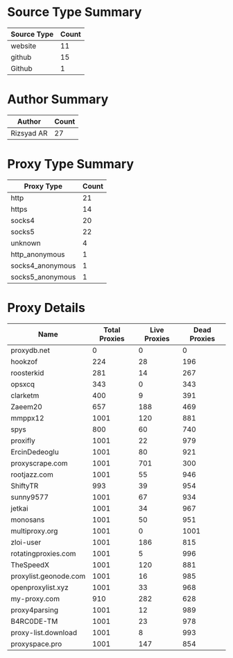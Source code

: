 # Source Type Summary

| Source Type | Count |
|-------------|-------|
| website | 11 |
| github | 15 |
| Github | 1 |


# Author Summary

| Author | Count |
|--------|-------|
| Rizsyad AR | 27 |


# Proxy Type Summary

| Proxy Type | Count |
|------------|-------|
| http | 21 |
| https | 14 |
| socks4 | 20 |
| socks5 | 22 |
| unknown | 4 |
| http_anonymous | 1 |
| socks4_anonymous | 1 |
| socks5_anonymous | 1 |


# Proxy Details

| Name | Total Proxies | Live Proxies | Dead Proxies |
|------|---------------|--------------|---------------|
| proxydb.net | 0 | 0 | 0 |
| hookzof | 224 | 28 | 196 |
| roosterkid | 281 | 14 | 267 |
| opsxcq | 343 | 0 | 343 |
| clarketm | 400 | 9 | 391 |
| Zaeem20 | 657 | 188 | 469 |
| mmppx12 | 1001 | 120 | 881 |
| spys | 800 | 60 | 740 |
| proxifly | 1001 | 22 | 979 |
| ErcinDedeoglu | 1001 | 80 | 921 |
| proxyscrape.com | 1001 | 701 | 300 |
| rootjazz.com | 1001 | 55 | 946 |
| ShiftyTR | 993 | 39 | 954 |
| sunny9577 | 1001 | 67 | 934 |
| jetkai | 1001 | 34 | 967 |
| monosans | 1001 | 50 | 951 |
| multiproxy.org | 1001 | 0 | 1001 |
| zloi-user | 1001 | 186 | 815 |
| rotatingproxies.com | 1001 | 5 | 996 |
| TheSpeedX | 1001 | 120 | 881 |
| proxylist.geonode.com | 1001 | 16 | 985 |
| openproxylist.xyz | 1001 | 33 | 968 |
| my-proxy.com | 910 | 282 | 628 |
| proxy4parsing | 1001 | 12 | 989 |
| B4RC0DE-TM | 1001 | 23 | 978 |
| proxy-list.download | 1001 | 8 | 993 |
| proxyspace.pro | 1001 | 147 | 854 |
